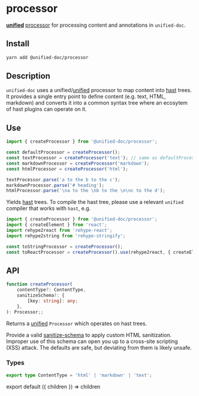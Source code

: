 # processor

[**unified**][unified] [processor][processor] for processing content and annotations in `unified-doc`.

## Install

```sh
yarn add @unified-doc/processor
```

## Description
`unified-doc` uses a unified/[unified][unified] processor to map content into [hast][hast] trees.  It provides a single entry point to define content (e.g. text, HTML, markdown) and converts it into a common syntax tree where an ecosytem of hast plugins can operate on it.

## Use

```js
import { createProcessor } from '@unified-doc/processor';

const defaultProcessor = createProcessor();
const textProcessor = createProcessor('text'); // same as defaultProcessor
const markdownProcessor = createProcessor('markdown');
const htmlProcessor = createProcessor('html');

textProcessor.parse('a to the b to the c');
markdownProcessor.parse('# heading');
htmlProcessor.parse('\na to the \nb to the \n\nc to the d');
```

Yields [hast][hast] trees.  To compile the hast tree, please use a relevant `unified` compiler that works with `hast`, e.g.

```js
import { createProcessor } from '@unified-doc/processor';
import { createElement } from 'react';
import rehype2react from 'rehype-react';
import rehype2string from 'rehype-stringify';

const toStringProcessor = createProcessor();
const toReactProcessor = createProcessor().use(rehype2react, { createElement });
```

## API

```ts
function createProcessor(
	contentType?: ContentType,
	sanitizeSchema?: {
		[key: string]: any;
	},
): Processor;;
```

Returns a [unified][unified] `Processor` which operates on hast trees.

Provide a valid [sanitize-schema][sanitize-schema] to apply custom HTML sanitization.  Improper use of this schema can open you up to a cross-site scripting (XSS) attack.  The defaults are safe, but deviating from them is likely unsafe.

### Types

```ts
export type ContentType = 'html' | 'markdown' | 'text';
```

<!-- Definition -->
[unified]: https://unifiedjs.com/
[processor]: https://github.com/unifiedjs/unified#processor
[hast]: https://github.com/syntax-tree/hast
[sanitize-schema]: https://github.com/syntax-tree/hast-util-sanitize#schema

<!-- Hack to make importing mdx work in docz/gatsby... -->
export default ({ children }) => children
